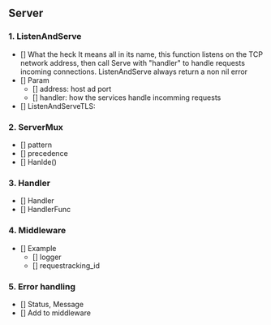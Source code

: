 ## Server

### 1. ListenAndServe

- [] What the heck
    It means all in its name, this function listens on the TCP network address, then call 
    Serve with "handler" to handle requests incoming connections. 
    ListenAndServe always return a non nil error
- [] Param
    - [] address: host ad port
    - [] handler: how the services handle incomming requests
- [] ListenAndServeTLS: 
    

### 2. ServerMux

- [] pattern
- [] precedence
- [] Hanlde()

### 3. Handler

- [] Handler
- [] HandlerFunc

### 4. Middleware
- [] Example 
    - [] logger
    - [] requestracking_id

### 5. Error handling
- [] Status, Message
- [] Add to middleware
